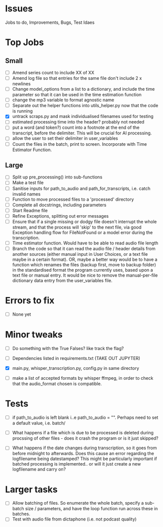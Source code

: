 # Issues
Jobs to do, Improvements, Bugs, Test Idaes


# Top Jobs

## Small
- [ ]  Amend series count to include XX of XX 
- [ ]  Amend log file so that entries for the same file don't include 2 x newlines
- [ ] Change model_options from a list to a dictionary, and include the time parameter so that it can be used in the time estimation function
- [ ]  change the mp3 variable to format agnostic name
- [ ]  Separate out the helper functions into utils_helper.py now that the code is running
- [x]  untrack scraps.py and mask individualised filenames used for testing
- [ ]  estimated processing time into the header? probably not needed
- [ ]  put a word (and token?) count into a footnote at the end of the transcript, before the delimiter. This will be crucial for AI processing.
- [ ]  allow the user to set their delimiter in user_variables
- [ ]  Count the files in the batch, print to screen. Incorporate with Time Estimator Function.

## Large
- [ ] Split up pre_processing() into sub-functions
- [ ] Make a test file
- [ ] Sanitise inputs for path_to_audio and path_for_transcripts, i.e. catch invalid names
- [ ] Function to move processed files to a 'processed' directory
- [ ] Complete all docstrings, including parameters
- [ ] Start Readme file
- [ ] Refine Exceptions, splitting out error messages
- [ ] Ensure that if a single missing or dodgy file doesn't interrupt the whole stream, and that the process will 'skip' to the next file, via good Exception handling flow for FileNotFound or a model error during the transcription.
- [ ] Time estimator function. Would have to be able to read audio file length
- [ ] Branch the code so that it can read the audio file / header details from another sources (either manual input in User Choices, or a text file maybe in a certain format). OR, maybe a better way would be to have a function which renames the files (backup first, move to backup folder) in the standardised format the program currently uses, based upon a text file or manual entry. It would be nice to remove the manual-per-file dictionary data entry from the user_variables file.

# Errors to fix
- [ ] None yet 

# Minor tweaks
- [ ]  Do something with the True Falses? like track the flag?
- [ ]  Dependencies listed in requirements.txt (TAKE OUT JUPYTER)
- [x]  main.py, whisper_transcription.py, config.py in same directory
- [ ]  make a list of accepted formats by whisper ffmpeg, in order to check that the audio_format chosen is compatible.


# Tests
- [ ]  if path_to_audio is left blank i..e path_to_audio = "". Perhaps need to set a default value, i.e. batch/
- [ ]  What happens if a file which is due to be processed is deleted during procssing of other files - does it crash the program or is it just skipped?
- [ ]  What happens if the date changes during transcription, so it goes from before midnight to afterwards. Does this cause an error regarding the logfilename being datestamped? This might be particularly important if batched processing is implemented.. or will it just create a new logfilename and carry on?


# Larger tasks
- [ ]  Allow batching of files. So enumerate the whole batch, specify a sub-batch size  / parameters, and have the loop function run across these in batches.
- [ ]  Test with audio file from dictaphone (i.e. not podcast quality)